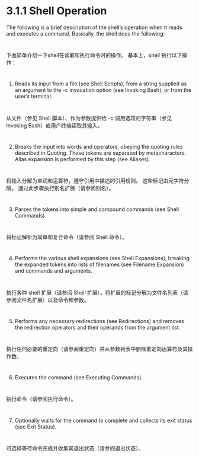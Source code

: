 # 3.1.1 Shell Operation

The following is a brief description of the shell’s operation when it reads and executes a command. Basically, the shell does the following:
#
下面简单介绍一下shell在读取和执行命令时的操作。 基本上，shell 执行以下操作：
#

1. Reads its input from a file (see Shell Scripts), from a string supplied as an argument to the -c invocation option (see Invoking Bash), or from the user’s terminal.
#
从文件（参见 Shell 脚本）、作为参数提供给 -c 调用选项的字符串（参见 Invoking Bash）或用户终端读取其输入。
#

2. Breaks the input into words and operators, obeying the quoting rules described in Quoting. These tokens are separated by metacharacters. Alias expansion is performed by this step (see Aliases).
#
将输入分解为单词和运算符，遵守引用中描述的引用规则。 这些标记由元字符分隔。 通过此步骤执行别名扩展（请参阅别名）。
#
3. Parses the tokens into simple and compound commands (see Shell Commands).
#
将标记解析为简单和复合命令（请参阅 Shell 命令）。
#
4. Performs the various shell expansions (see Shell Expansions), breaking the expanded tokens into lists of filenames (see Filename Expansion) and commands and arguments.
#
执行各种 shell 扩展（请参阅 Shell 扩展），将扩展的标记分解为文件名列表（请参阅文件名扩展）以及命令和参数。
#
5. Performs any necessary redirections (see Redirections) and removes the redirection operators and their operands from the argument list.
#
执行任何必要的重定向（请参阅重定向）并从参数列表中删除重定向运算符及其操作数。
#
6. Executes the command (see Executing Commands).
#
执行命令（请参阅执行命令）。
#
7. Optionally waits for the command to complete and collects its exit status (see Exit Status).
#
可选择等待命令完成并收集其退出状态（请参阅退出状态）。
#